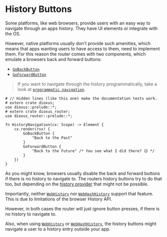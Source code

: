 # History Buttons

Some platforms, like web browsers, provide users with an easy way to navigate
through an apps history. They have UI elements or integrate with the OS.

However, native platforms usually don't provide such amenities, which means that
apps wanting users to have access to them, need to implement them. For this
reason the router comes with two components, which emulate a browsers back and
forward buttons:

- [`GoBackButton`](https://docs.rs/dioxus-router/latest/dioxus_router/components/fn.GoBackButton.html)
- [`GoForwardButton`](https://docs.rs/dioxus-router/latest/dioxus_router/components/fn.GoForwardButton.html)

> If you want to navigate through the history programmatically, take a look at
> [`programmatic navigation`](./navigation/programmatic.md).

```rust,no_run
# // Hidden lines (like this one) make the documentation tests work.
# extern crate dioxus;
use dioxus::prelude::*;
# extern crate dioxus_router;
use dioxus_router::prelude::*;

fn HistoryNavigation(cx: Scope) -> Element {
    cx.render(rsx! {
        GoBackButton {
            "Back to the Past"
        }
        GoForwardButton {
            "Back to the Future" /* You see what I did there? 😉 */
        }
    })
}
```

As you might know, browsers usually disable the back and forward buttons if
there is no history to navigate to. The routers history buttons try to do that
too, but depending on the [history provider] that might not be possible.

Importantly, neither [`WebHistory`] nor [`WebHashHistory`] support that feature.
This is due to limitations of the browser History API.

However, in both cases the router will just ignore button presses, if there is
no history to navigate to.

Also, when using [`WebHistory`] or [`WebHashHistory`], the history buttons might
navigate a user to a history entry outside your app.

[history provider]: ./history-providers.md
[`WebHistory`]: https://docs.rs/dioxus-router-core/latest/dioxus_router_core/history/struct.WebHistory.html
[`WebHashHistory`]: https://docs.rs/dioxus-router-core/latest/dioxus_router_core/history/struct.WebHashHistory.html

